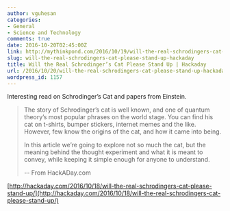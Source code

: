 ```yaml
---
author: vguhesan
categories:
- General
- Science and Technology
comments: true
date: 2016-10-20T02:45:00Z
link: http://mythinkpond.com/2016/10/19/will-the-real-schrodingers-cat-please-stand-up-hackaday/
slug: will-the-real-schrodingers-cat-please-stand-up-hackaday
title: Will the Real Schrodinger’s Cat Please Stand Up | Hackaday
url: /2016/10/20/will-the-real-schrodingers-cat-please-stand-up-hackaday/
wordpress_id: 1157
---
```


Interesting read on Schrodinger’s Cat and papers from Einstein.


<blockquote>The story of Schrodinger’s cat is well known, and one of quantum theory’s most popular phrases on the world stage. You can find his cat on t-shirts, bumper stickers, internet memes and the like. However, few know the origins of the cat, and how it came into being.

In this article we’re going to explore not so much the cat, but the meaning behind the thought experiment and what it is meant to convey, while keeping it simple enough for anyone to understand.

-- From HackADay.com</blockquote>


[http://hackaday.com/2016/10/18/will-the-real-schrodingers-cat-please-stand-up/](http://hackaday.com/2016/10/18/will-the-real-schrodingers-cat-please-stand-up/)

